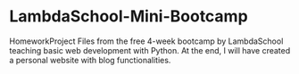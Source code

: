 # LambdaSchool-Mini-Bootcamp
HomeworkProject Files from the free 4-week bootcamp by LambdaSchool teaching basic web development with Python. At the end, I will have created a personal website with blog functionalities.
